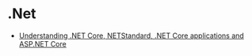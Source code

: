 # .Net

* [Understanding .NET Core, NETStandard, .NET Core applications and ASP.NET Core](https://andrewlock.net/understanding-net-core-netstandard-and-asp-net-core/)